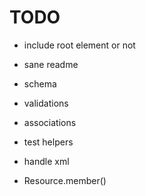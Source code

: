 # TODO

- include root element or not
- sane readme

- schema
- validations
- associations
- test helpers

- handle xml
- Resource.member()
